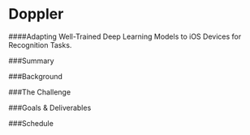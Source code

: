Doppler
=====
####Adapting Well-Trained Deep Learning Models to iOS Devices for Recognition Tasks.

###Summary

###Background

###The Challenge

###Goals & Deliverables

###Schedule

